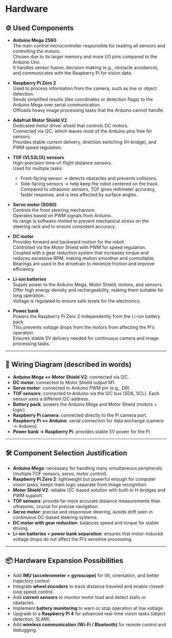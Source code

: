 # Hardware

## ⚙️ Used Components

- **Arduino Mega 2560**  
  The main control microcontroller responsible for reading all sensors and controlling the motors.  
  Chosen due to its larger memory and more I/O pins compared to the Arduino Uno.  
  It handles sensor fusion, decision-making (e.g., obstacle avoidance), and communicates with the Raspberry Pi for vision data.

- **Raspberry Pi Zero 2**  
  Used to process information from the camera, such as line or object detection.  
  Sends simplified results (like coordinates or detection flags) to the Arduino Mega over serial communication.  
  Offloads heavy image processing tasks that the Arduino cannot handle.

- **Adafruit Motor Shield V2**  
  Dedicated motor driver shield that controls DC motors.  
  Connected via I2C, which leaves most of the Arduino pins free for sensors.  
  Provides stable current delivery, direction switching (H-bridge), and PWM speed regulation.

- **TOF (VL53L1X) sensors**  
  High-precision time-of-flight distance sensors.  
  Used for multiple tasks:  
  - Front-facing sensor → detects obstacles and prevents collisions.  
  - Side-facing sensors → help keep the robot centered on the track.  
  Compared to ultrasonic sensors, TOF gives millimeter accuracy, faster response, and is less affected by surface angles.

- **Servo motor (SG90)**  
  Controls the front steering mechanism.  
  Operates based on PWM signals from Arduino.  
  Its range is software-limited to prevent mechanical stress on the steering rack and to ensure consistent accuracy.  

- **DC motor**  
  Provides forward and backward motion for the robot.  
  Controlled via the Motor Shield with PWM for speed regulation.  
  Coupled with a gear reduction system that increases torque and reduces excessive RPM, making motion smoother and controllable.  
  Bearings are used in the drivetrain to minimize friction and improve efficiency.

- **Li-ion batteries**  
  Supply power to the Arduino Mega, Motor Shield, motors, and sensors.  
  Offer high energy density and rechargeability, making them suitable for long operation.  
  Voltage is regulated to ensure safe levels for the electronics.

- **Power bank**  
  Powers the Raspberry Pi Zero 2 independently from the Li-ion battery pack.  
  This prevents voltage drops from the motors from affecting the Pi’s operation.  
  Ensures stable 5V delivery needed for continuous camera and image processing tasks.  

---

## 🔌 Wiring Diagram (described in words)

- **Arduino Mega ↔ Motor Shield V2**: connected via I2C.  
- **DC motor**: connected to Motor Shield output M1.  
- **Servo motor**: connected to Arduino PWM pin (e.g., D9).  
- **TOF sensors**: connected to Arduino via the I2C bus (SDA, SCL). Each sensor uses a different I2C address.  
- **Battery pack**: powers the Arduino Mega and Motor Shield (motors + logic).  
- **Raspberry Pi camera**: connected directly to the Pi camera port.  
- **Raspberry Pi ↔ Arduino**: serial connection for data exchange (camera → Arduino).  
- **Power bank → Raspberry Pi**: provides stable 5V power for the Pi.

---

## 🛠️ Component Selection Justification

- **Arduino Mega**: necessary for handling many simultaneous peripherals (multiple TOF sensors, servo, motor control).  
- **Raspberry Pi Zero 2**: lightweight but powerful enough for computer vision tasks; keeps main logic separate from image recognition.  
- **Motor Shield V2**: reliable I2C-based solution with built-in H-bridges and PWM support.  
- **TOF sensors**: provide far more accurate distance measurements than ultrasonic, crucial for precise navigation.  
- **Servo motor**: precise and responsive steering, avoids drift seen in continuous DC-based steering systems.  
- **DC motor with gear reduction**: balances speed and torque for stable driving.  
- **Li-ion batteries + power bank separation**: ensures that motor-induced voltage drops do not affect the Pi’s sensitive processing.  

---

## 📦 Hardware Expansion Possibilities

- Add **IMU (accelerometer + gyroscope)** for tilt, orientation, and better trajectory control.  
- Integrate **wheel encoders** to track distance traveled and enable closed-loop speed control.  
- Add **current sensors** to monitor motor load and detect stalls or obstacles.  
- Implement **battery monitoring** to warn or stop operation at low voltage.  
- Upgrade to a **Raspberry Pi 4** for advanced real-time vision tasks (object detection, SLAM).  
- Add **wireless communication (Wi-Fi / Bluetooth)** for remote control and debugging.  
